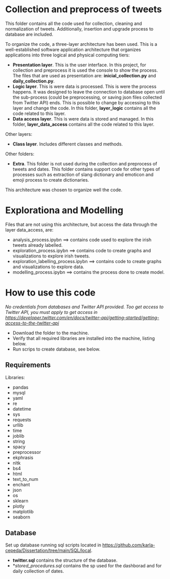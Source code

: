 # Collection and preprocess of tweets
This folder contains all the code used for collection, cleaning and normalization of tweets. Additionally, insertion and upgrade process to database are included.

To organize the code, a three-layer architecture has been used. This is a well-established software application architecture that organizes applications into three logical and physical computing tiers: 
- **Presentation layer**. This is the user interface. In this project, for collection and preprocess it is used the console to show the process. The files that are used as presentation are: **inicial_collection.py** and **daily_collection.py**.
- **Logic layer**.  This is were data is processed. This is were the process happens. It was designed to leave the connection to database open until the sub-process (could be preprocessing, or saving json files collected from Twitter API) ends. This is possible to change by accessing to this layer and change the code. In this folder, **layer_logic** contains all the code related to this layer.
- **Data access layer**. This is were data is stored and managed. In this folder, **layer_data_access** contains all the code related to this layer.

Other layers:
- **Class layer**. Includes different classes and methods.

Other folders:
- **Extra**. This folder is not used during the collection and preprocess of tweets and dates. This folder contains support code for other types of processes such as extraction of slang dictionary and emoticon and emoji process to create dictionaries.

This architecture was chosen to organize well the code.

# Explorationa and Modelling
Files that are not using this architecture, but access the data through the layer data_access, are:
- analysis_process.ipybn ==> contains code used to explore the irish tweets already labelled.
- exploration_process.ipybn ==> contains code to create graphs and visualizations to explore irish tweets.
- exploration_labelling_process.ipybn ==> contains code to create graphs and visualizations to explore data.
- modelling_process.ipybn ==> contains the process done to create model.

# How to use this code
*No credentials from databases and Twitter API provided. Too get access to Twitter API, you must apply to get access in https://developer.twitter.com/en/docs/twitter-api/getting-started/getting-access-to-the-twitter-api*
- Download the folder to the machine. 
- Verify that all required libraries are installed into the machine, listing below.
- Run scrips to create database, see below.

## Requirements
Libraries:
- pandas
- mysql
- yaml
- re
- datetime
- sys
- requests
- urllib
- time
- joblib
- string
- spacy
- preprocessor
- ekphrasis
- nltk
- bs4
- html
- text_to_num
- enchant
- json
- os
- sklearn
- plotly
- matplotlib
- seaborn

## Database
Set up database running sql scripts located in https://github.com/karla-cepeda/Dissertation/tree/main/SQL/local.
- **twitter.sql** contains the structure of the database.
- **stored_procedures.sql* contains the sp used for the dashborad and for daily collection of dates.